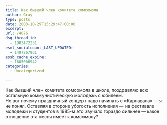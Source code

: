 ```yaml
---
title: Как бывший член комитета комсомола
author: Gray
type: posts
date: 2003-10-29T15:29:47+00:00
excerpt:
url: /4076
dsq_thread_id:
  - 1903472231
esml_socialcount_LAST_UPDATED:
  - 1497267961
essb_cache_expire:
  - 1605006942
categories:
  - Uncategorized

---
```








Как бывший член комитета комсомола в школе, поздравляю всю остальную коммунистическую молодежь с юбилеем.  
Но вот почему праздничный концерт надо начинать с &#171;Карнавала&#187; &#8212; я не понял. Оставляя в стороне убогость исполнения &#8212; на фестивале молодежи и студентов в 1985-м это звучало гораздо сильнее &#8212; какое отношение эта песня имеет к комсомолу?